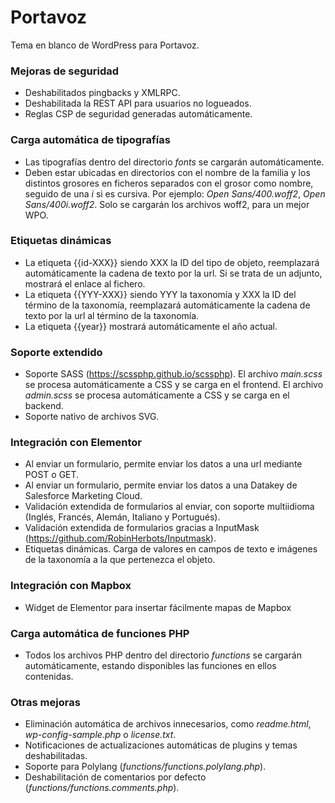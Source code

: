 # Portavoz
Tema en blanco de WordPress para Portavoz.

### Mejoras de seguridad
- Deshabilitados pingbacks y XMLRPC.
- Deshabilitada la REST API para usuarios no logueados.
- Reglas CSP de seguridad generadas automáticamente.

### Carga automática de tipografías
- Las tipografías dentro del directorio _fonts_ se cargarán automáticamente.
- Deben estar ubicadas en directorios con el nombre de la familia y los distintos grosores en ficheros separados con el grosor como nombre, seguido de una _i_ si es cursiva. Por ejemplo: _Open Sans/400.woff2_, _Open Sans/400i.woff2_. Solo se cargarán los archivos woff2, para un mejor WPO.

### Etiquetas dinámicas
- La etiqueta {{id-XXX}} siendo XXX la ID del tipo de objeto, reemplazará automáticamente la cadena de texto por la url. Si se trata de un adjunto, mostrará el enlace al fichero.
- La etiqueta {{YYY-XXX}} siendo YYY la taxonomía y XXX la ID del término de la taxonomía, reemplazará automáticamente la cadena de texto por la url al término de la taxonomía.
- La etiqueta {{year}} mostrará automáticamente el año actual.

### Soporte extendido
- Soporte SASS (https://scssphp.github.io/scssphp). El archivo _main.scss_ se procesa automáticamente a CSS y se carga en el frontend. El archivo _admin.scss_ se procesa automáticamente a CSS y se carga en el backend.
- Soporte nativo de archivos SVG.

### Integración con Elementor
- Al enviar un formulario, permite enviar los datos a una url mediante POST o GET.
- Al enviar un formulario, permite enviar los datos a una Datakey de Salesforce Marketing Cloud.
- Validación extendida de formularios al enviar, con soporte multiidioma (Inglés, Francés, Alemán, Italiano y Portugués).
- Validación extendida de formularios gracias a InputMask (https://github.com/RobinHerbots/Inputmask).
- Etiquetas dinámicas. Carga de valores en campos de texto e imágenes de la taxonomía a la que pertenezca el objeto.

### Integración con Mapbox
- Widget de Elementor para insertar fácilmente mapas de Mapbox

### Carga automática de funciones PHP
- Todos los archivos PHP dentro del directorio _functions_ se cargarán automáticamente, estando disponibles las funciones en ellos contenidas.

### Otras mejoras
- Eliminación automática de archivos innecesarios, como _readme.html_, _wp-config-sample.php_ o _license.txt_.
- Notificaciones de actualizaciones automáticas de plugins y temas deshabilitadas.
- Soporte para Polylang (_functions/functions.polylang.php_).
- Deshabilitación de comentarios por defecto (_functions/functions.comments.php_).
